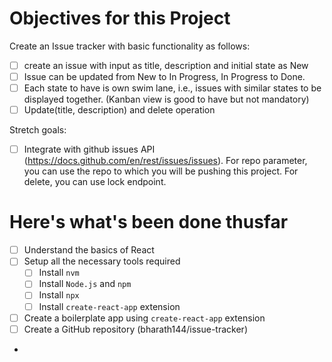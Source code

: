 # Objectives for this Project

Create an Issue tracker with basic functionality as follows:
- [ ] create an issue with input as title, description and initial state as New
- [ ] Issue can be updated from New to In Progress, In Progress to Done.
- [ ] Each state to have is own swim lane, i.e., issues with similar states to be displayed together. (Kanban view is good to have but not mandatory)
- [ ] Update(title, description) and delete operation

Stretch goals:
- [ ] Integrate with github issues API (https://docs.github.com/en/rest/issues/issues). For repo parameter, you can use the repo to which you will be pushing this project. For delete, you can use lock endpoint.

# Here's what's been done thusfar

- [ ] Understand the basics of React
- [ ] Setup all the necessary tools required
  - [ ] Install `nvm`
  - [ ] Install `Node.js` and `npm`
  - [ ] Install `npx`
  - [ ] Install `create-react-app` extension
- [ ] Create a boilerplate app using `create-react-app` extension
- [ ] Create a GitHub repository (bharath144/issue-tracker)
-
